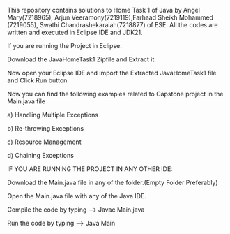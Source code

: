 This repository contains solutions to Home Task 1 of Java by Angel Mary(7218965), Arjun Veeramony(7219119),Farhaad Sheikh Mohammed
(7219055), Swathi Chandrashekaraiah(7218877) of ESE. All the codes are written and executed in Eclipse IDE and JDK21.

If you are running the Project in Eclipse:

Download the JavaHomeTask1 Zipfile and Extract it.

Now open your Eclipse IDE and import the Extracted JavaHomeTask1 file and Click Run button.

Now you can find the following examples related to Capstone project in the Main.java file

  a) Handling Multiple Exceptions

  b) Re-throwing Exceptions

  c) Resource Management

  d) Chaining Exceptions

IF YOU ARE RUNNING THE PROJECT IN ANY OTHER IDE:

Download the Main.java file in any of the folder.(Empty Folder Preferably)

Open the Main.java file with any of the Java IDE.

Compile the code by typing --> Javac Main.java

Run the code by typing --> Java Main
